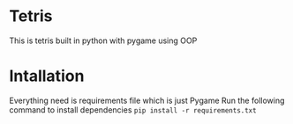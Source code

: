 # Tetris 
This is tetris built in python with pygame using OOP

# Intallation 
Everything need is requirements file which is just Pygame
Run the following command to install dependencies
`pip install -r requirements.txt`